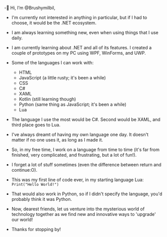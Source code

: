 -👋 Hi, I’m @Brushymilbil,

- I'm currently not interested in anything in particular, but if I had to choose, it would be the .NET ecosystem.
- I am always learning something new, even when using things that I use daily.
- I am currently learning about .NET and all of its features. I created a couple of prototypes on my PC using WPF, WinForms, and UWP.
  
- Some of the languages I can work with:
  - HTML
  - JavaScript (a little rusty; it's been a while)
  - CSS
  - C#
  - XAML
  - Kotlin (still learning though)
  - Python (same thing as JavaScript; it's been a while)
  - Lua
  
- The language I use the most would be C#. Second would be XAML, and third place goes to Lua.
- I've always dreamt of having my own language one day. It doesn't matter if no one uses it, as long as I made it.
- So, in my free time, I work on a language from time to time (it's far from finished, very complicated, and frustrating, but a lot of fun!).

- I forget a lot of stuff sometimes (even the difference between return and continue:O).
- This was my first line of code ever, in my starting language Lua: `Print("Hello World!")`
- That would also work in Python, so if I didn't specify the language, you'd probably think it was Python.

- Now, dearest friends, let us venture into the mysterious world of technology together as we find new and innovative ways to 'upgrade' our world!
- Thanks for stopping by!

